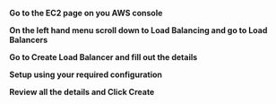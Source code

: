 **Go to the EC2 page on you AWS console**

**On the left hand menu scroll down to Load Balancing and go to Load Balancers**

**Go to Create Load Balancer and fill out the details**

**Setup using your required configuration**

**Review all the details and Click Create**
